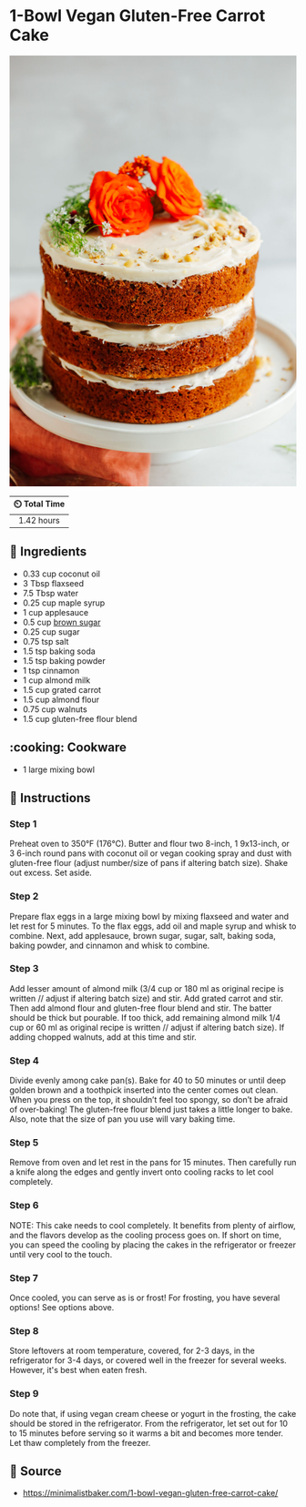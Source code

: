 # 1-Bowl Vegan Gluten-Free Carrot Cake

![1-Bowl Vegan Gluten-Free Carrot Cake](../assets/images/1-bowl-vegan-gluten-free-carrot-cake.jpg)

| :timer_clock: Total Time |
|:-----------------------: |
| 1.42 hours |

## :salt: Ingredients

- 0.33 cup coconut oil
- 3 Tbsp flaxseed
- 7.5 Tbsp water
- 0.25 cup maple syrup
- 1 cup applesauce
- 0.5 cup [brown sugar][1]
- 0.25 cup sugar
- 0.75 tsp salt
- 1.5 tsp baking soda
- 1.5 tsp baking powder
- 1 tsp cinnamon
- 1 cup almond milk
- 1.5 cup grated carrot
- 1.5 cup almond flour
- 0.75 cup walnuts
- 1.5 cup gluten-free flour blend

## :cooking: Cookware

- 1 large mixing bowl

## :pencil: Instructions

### Step 1

Preheat oven to 350°F (176°C). Butter and flour two 8-inch, 1 9x13-inch, or 3 6-inch round pans with coconut oil or
vegan cooking spray and dust with gluten-free flour (adjust number/size of pans if altering batch size). Shake out
excess. Set aside.

### Step 2

Prepare flax eggs in a large mixing bowl by mixing flaxseed and water and let rest for 5 minutes. To the flax eggs, add
oil and maple syrup and whisk to combine. Next, add applesauce, brown sugar, sugar, salt, baking soda, baking powder,
and cinnamon and whisk to combine.

### Step 3

Add lesser amount of almond milk (3/4 cup or 180 ml as original recipe is written // adjust if altering batch size) and
stir. Add grated carrot and stir. Then add almond flour and gluten-free flour blend and stir. The batter should be thick
but pourable. If too thick, add remaining almond milk 1/4 cup or 60 ml as original recipe is written // adjust if
altering batch size). If adding chopped walnuts, add at this time and stir.

### Step 4

Divide evenly among cake pan(s). Bake for 40 to 50 minutes or until deep golden brown and a toothpick inserted into the
center comes out clean. When you press on the top, it shouldn’t feel too spongy, so don’t be afraid of over-baking!
The gluten-free flour blend just takes a little longer to bake. Also, note that the size of pan you use will vary baking
time.

### Step 5

Remove from oven and let rest in the pans for 15 minutes. Then carefully run a knife along the edges and gently invert
onto cooling racks to let cool completely.

### Step 6

NOTE: This cake needs to cool completely. It benefits from plenty of airflow, and the flavors develop as the cooling
process goes on. If short on time, you can speed the cooling by placing the cakes in the refrigerator or freezer until
very cool to the touch.

### Step 7

Once cooled, you can serve as is or frost! For frosting, you have several options! See options above.

### Step 8

Store leftovers at room temperature, covered, for 2-3 days, in the refrigerator for 3-4 days, or covered well in the
freezer for several weeks. However, it's best when eaten fresh.

### Step 9

Do note that, if using vegan cream cheese or yogurt in the frosting, the cake should be stored in the refrigerator. From
the refrigerator, let set out for 10 to 15 minutes before serving so it warms a bit and becomes more tender. Let thaw
completely from the freezer.

## :link: Source

- <https://minimalistbaker.com/1-bowl-vegan-gluten-free-carrot-cake/>

[1]: <../ingredients/brown-sugar.md>
